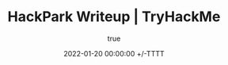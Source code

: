 ---
title: HackPark Writeup | TryHackMe
date: 2022-01-20 00:00:00 +/-TTTT
categories: [Writeup, TryHackMe]
tags: [writeup, tryhackme, windows, cve-2019-6714, rce, winpeas]
author:
  name: v3r4x
---